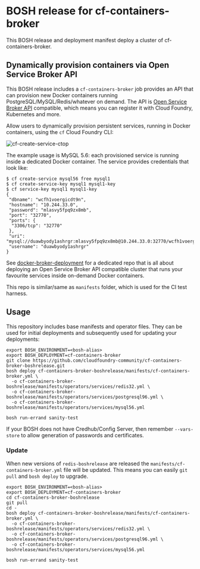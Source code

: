 # BOSH release for cf-containers-broker

This BOSH release and deployment manifest deploy a cluster of cf-containers-broker.

## Dynamically provision containers via Open Service Broker API

This BOSH release includes a `cf-containers-broker` job provides an API that can provision new Docker containers running PostgreSQL/MySQL/Redis/whatever on demand. The API is [Open Service Broker API](https://www.openservicebrokerapi.org/) compatible, which means you can register it with Cloud Foundry, Kubernetes and more.

Allow users to dynamically provision persistent services, running in Docker containers, using the `cf` Cloud Foundry CLI:

![cf-create-service-ctop](manifests/broker/cf-create-service-ctop.gif)

The example usage is MySQL 5.6: each provisioned service is running inside a dedicated Docker container. The service provides credentials that look like:

```
$ cf create-service mysql56 free mysql1
$ cf create-service-key mysql1 mysql1-key
$ cf service-key mysql1 mysql1-key
{
 "dbname": "wcfh1voergicdt9n",
 "hostname": "10.244.33.0",
 "password": "mlasvy5fpq9zx8mb",
 "port": "32770",
 "ports": {
  "3306/tcp": "32770"
 },
 "uri": "mysql://duawbyody1ashrgr:mlasvy5fpq9zx8mb@10.244.33.0:32770/wcfh1voergicdt9n",
 "username": "duawbyody1ashrgr"
}
```

See [docker-broker-deployment](https://github.com/cloudfoundry-community/docker-broker-deployment) for a dedicated repo that is all about deploying an Open Service Broker API compatible cluster that runs your favourite services inside on-demand Docker containers.

This repo is similar/same as `manifests` folder, which is used for the CI test harness.

## Usage

This repository includes base manifests and operator files. They can be used for initial deployments and subsequently used for updating your deployments:

```
export BOSH_ENVIRONMENT=<bosh-alias>
export BOSH_DEPLOYMENT=cf-containers-broker
git clone https://github.com/cloudfoundry-community/cf-containers-broker-boshrelease.git
bosh deploy cf-containers-broker-boshrelease/manifests/cf-containers-broker.yml \
  -o cf-containers-broker-boshrelease/manifests/operators/services/redis32.yml \
  -o cf-containers-broker-boshrelease/manifests/operators/services/postgresql96.yml \
  -o cf-containers-broker-boshrelease/manifests/operators/services/mysql56.yml

bosh run-errand sanity-test
```

If your BOSH does not have Credhub/Config Server, then remember `--vars-store` to allow generation of passwords and certificates.

### Update

When new versions of `redis-boshrelease` are released the `manifests/cf-containers-broker.yml` file will be updated. This means you can easily `git pull` and `bosh deploy` to upgrade.

```
export BOSH_ENVIRONMENT=<bosh-alias>
export BOSH_DEPLOYMENT=cf-containers-broker
cd cf-containers-broker-boshrelease
git pull
cd -
bosh deploy cf-containers-broker-boshrelease/manifests/cf-containers-broker.yml \
  -o cf-containers-broker-boshrelease/manifests/operators/services/redis32.yml \
  -o cf-containers-broker-boshrelease/manifests/operators/services/postgresql96.yml \
  -o cf-containers-broker-boshrelease/manifests/operators/services/mysql56.yml

bosh run-errand sanity-test
```
